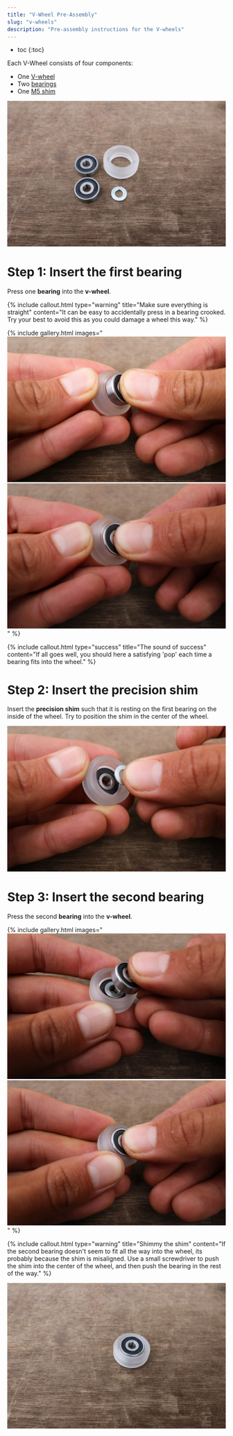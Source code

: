 ```yaml
---
title: "V-Wheel Pre-Assembly"
slug: "v-wheels"
description: "Pre-assembly instructions for the V-wheels"
---
```


* toc
{:toc}

Each V-Wheel consists of four components:
* One [V-wheel](../../bom/drivetrain/v-wheel)
* Two [bearings](../../bom/drivetrain/v-wheel)
* One [M5 shim](../../bom/drivetrain/v-wheel)

![v-wheel parts](_images/v-wheel_parts.jpg)

# Step 1: Insert the first bearing

Press one **bearing** into the **v-wheel**.

{%
include callout.html
type="warning"
title="Make sure everything is straight"
content="It can be easy to accidentally press in a bearing crooked. Try your best to avoid this as you could damage a wheel this way."
%}

{% include gallery.html images="
![insert the first bearing](_images/insert_the_first_bearing.jpg)
![bearing inserted](_images/bearing_inserted.jpg)
" %}

{%
include callout.html
type="success"
title="The sound of success"
content="If all goes well, you should here a satisfying 'pop' each time a bearing fits into the wheel."
%}

# Step 2: Insert the precision shim

Insert the **precision shim** such that it is resting on the first bearing on the inside of the wheel. Try to position the shim in the center of the wheel.

![insert precision shim](_images/insert_precision_shim.jpg)

# Step 3: Insert the second bearing

 Press the second **bearing** into the **v-wheel**.

{% include gallery.html images="
![insert second bearing](_images/insert_second_bearing.jpg)
![second bearing inserted](_images/second_bearing_inserted.jpg)
" %}

{%
include callout.html
type="warning"
title="Shimmy the shim"
content="If the second bearing doesn't seem to fit all the way into the wheel, its probably because the shim is misaligned. Use a small screwdriver to push the shim into the center of the wheel, and then push the bearing in the rest of the way."
%}



![algin the shim](_images/algin_the_shim.jpg)

